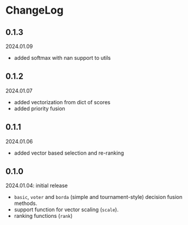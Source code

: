 # ChangeLog

## 0.1.3

2024.01.09

- added softmax with nan support to utils

## 0.1.2

2024.01.07

- added vectorization from dict of scores
- added priority fusion

## 0.1.1

2024.01.06

- added vector based selection and re-ranking


## 0.1.0

2024.01.04: initial release

- `basic`, `voter` and `borda` (simple and tournament-style) decision fusion methods.
- support function for vector scaling (`scale`).
- ranking functions (`rank`)